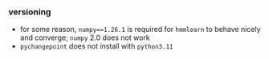### versioning

- for some reason, `numpy==1.26.1` is required for `hmmlearn` to behave nicely and converge; `numpy` 2.0 does not work
- `pychangepoint` does not install with `python3.11`
